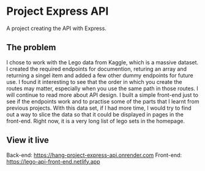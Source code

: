 # Project Express API

A project creating the API with Express.

## The problem

I chose to work with the Lego data from Kaggle, which is a massive dataset. I created the required endpoints for documention, returing an array and returning a singel item and added a few other dummy endpoints for future use. I found it interesting to see that the order in which you create the routes may matter, especially when you use the same path in those routes. I will continue to read more about API design. I built a simple front-end just to see if the endpoints work and to practise some of the parts that I learnt from previous projects. With this data set, if I had more time, I would try to find out a way to slice the data so that it could be displayed in pages in the front-end. Right now, it is a very long list of lego sets in the homepage.

## View it live

Back-end: https://hang-project-express-api.onrender.com
Front-end: https://lego-api-front-end.netlify.app

